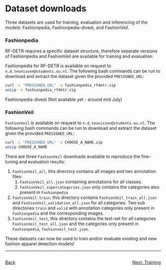 # Dataset downloads

Three datasets are used for training, evaluation and inferencing of the models: Fashionpedia, Fashionpedia-divest, and FashionVeil.

### Fashionpedia

RF-DETR requires a specific dataset structure, therefore separate versions of Fashionpedia and FashionVeil are available for training and evaluation.

Fashionpedia for RF-DETR is available on request to `n.d.teunissen@students.uu.nl`. The following bash commands can be run to download and extract the dataset given the provided `PRESIGNED_URL`:

```bash
curl -L "PRESIGNED_URL" -o fashionpedia_rfdetr.zip
unzip -o fashionpedia_rfdetr.zip
```

Fashionpedia-divest (Not available yet - around mid July)

### FashionVeil

`FashionVeil` is available on request to `n.d.teunissen@students.uu.nl`. The following bash commands can be run to download and extract the dataset given the provided `PRESIGNED_URL`:

```bash
curl -L "PRESIGNED_URL" -o CHOOSE_A_NAME.zip
unzip CHOOSE_A_NAME
```

There are three `FashionVeil` downloads available to reproduce the fine-tuning and evaluation results:
 1. `FashionVeil_all`, this directory contains all images and two annotation files:
    1. `FashionVeil_all.json` containing annotations for all classes.
    2. `FashionVeil_supercategories.json` only contains the categories also present in `Fashionpedia`
 2. `FashionVeil_train`, this directory contains `FashionVeil_train_all.json` and `FashionVeil_validation_all.json` for all categories. Two sub directories `train` and `valid` with annotation categories only present in `Fashionpedia` and the corresponding images.
 3. `FashionVeil_test`, this directory contains the test-set for all categories `FashionVeil_test_all.json` and the categories only present in `Fashionpedia`, `fashionveil_test.json`.
 

These datasets can now be used to train and/or evaluate existing and new fashion apparel detection models!

---
<div style="display: flex; justify-content: space-between;">

   [Back](00_dataset_curation.md)

   [Next: Training](02_training.md)

</div>

